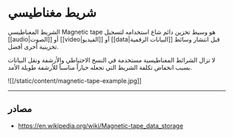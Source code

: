 # شريط مغناطيسي

الشريط المغناطيسي Magnetic tape هو وسيط تخزين دائم شاع استخدامه لتسجيل [[audio|الصوت]] أو [[video|الفيديو]] أو [[data|البيانات الرقمية]] قبل انتشار وسائط تخزينية أخرى أفضل.

لا تزال الشرائط المغناطيسية مستخدمة في النسخ الاحتياطي والأرشفة ونقل البيانات بسبب انخفاض تكلفة الشريط التي تجعله خياراً مناسباً للأرشفة طويلة الأمد.

![[/static/content/magnetic-tape-example.jpg]]

---

## مصادر

- https://en.wikipedia.org/wiki/Magnetic-tape_data_storage

